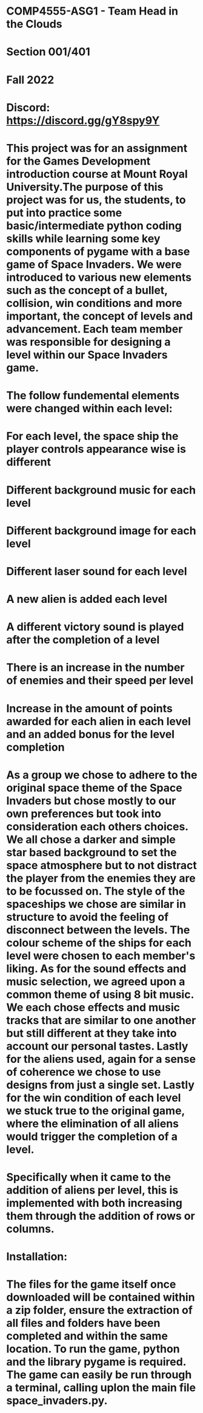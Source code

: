 # COMP4555-ASG1 - Team Head in the Clouds

# Section 001/401

# Fall 2022

# Discord: https://discord.gg/gY8spy9Y

# This project was for an assignment for the Games Development introduction course at Mount Royal University.The purpose of this project was for us, the students, to put into practice some basic/intermediate python coding skills while learning some key components of pygame with a base game of Space Invaders. We were introduced to various new elements such as the concept of a bullet, collision, win conditions and more important, the concept of levels and advancement. Each team member was responsible for designing a level within our Space Invaders game. 

# The follow fundemental elements were changed within each level:
# For each level, the space ship the player controls appearance wise is different
# Different background music for each level
# Different background image for each level
# Different laser sound for each level
# A new alien is added each level
# A different victory sound is played after the completion of a level
# There is an increase in the number of enemies and their speed per level
# Increase in the amount of points awarded for each alien in each level and an added bonus for the level completion 


# As a group we chose to adhere to the original space theme of the Space Invaders but chose mostly to our own preferences but took into consideration each others choices. We all chose a darker and simple star based background to set the space atmosphere but to not distract the player from the enemies they are to be focussed on. The style of the spaceships we chose are similar in structure to avoid the feeling of disconnect between the levels. The colour scheme of the ships for each level were chosen to each member's liking. As for the sound effects and music selection, we agreed upon a common theme of using 8 bit music. We each chose effects and music tracks that are similar to one another but still different at they take into account our personal tastes. Lastly for the aliens used, again for a sense of coherence we chose to use designs from just a single set. Lastly for the win condition of each level we stuck true to the original game, where the elimination of all aliens would trigger the completion of a level.

# Specifically when it came to the addition of aliens per level, this is implemented with both increasing them through the addition of rows or columns.

# Installation:
# The files for the game itself once downloaded will be contained within a zip folder, ensure the extraction of all files and folders have been completed and within the same location. To run the game, python and the library pygame is required. The game can easily be run through a terminal, calling uplon the main file space_invaders.py. 
